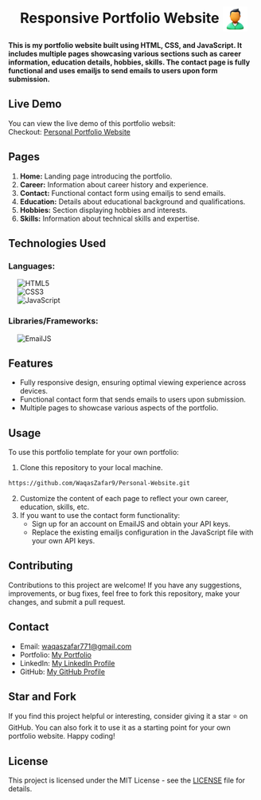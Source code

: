 <br>
<h1 align=center>
<span> Responsive Portfolio Website </span>
<img align="center" src="Responsive-Portfolio-Website/Assets/favicons/favicon.png" alt="" width="50" height="50">
</h1>

**This is my portfolio website built using HTML, CSS, and JavaScript. It includes multiple pages showcasing various sections such as career information, education details, hobbies, skills. The contact page is fully functional and uses emailjs to send emails to users upon form submission.**

## Live Demo

You can view the live demo of this portfolio websit:
<br>
Checkout: [Personal Portfolio Website]()

## Pages

1. **Home:** Landing page introducing the portfolio.
2. **Career:** Information about career history and experience.
3. **Contact:** Functional contact form using emailjs to send emails.
4. **Education:** Details about educational background and qualifications.
5. **Hobbies:** Section displaying hobbies and interests.
6. **Skills:** Information about technical skills and expertise.

## Technologies Used

### Languages:

&emsp; ![HTML5](https://img.shields.io/badge/html5-%23E34F26.svg?style=for-the-badge&logo=html5&logoColor=white)
<br>
&emsp; ![CSS3](https://img.shields.io/badge/css3-%231572B6.svg?style=for-the-badge&logo=css3&logoColor=white)
<br>
&emsp; ![JavaScript](https://img.shields.io/badge/javascript-yellow.svg?style=for-the-badge&logo=javascript&logoColor=white)

### Libraries/Frameworks:

&emsp; ![EmailJS](https://img.shields.io/badge/email.js-%23563D7C.svg?style=for-the-badge&logo=gmail&logoColor=white)

## Features

- Fully responsive design, ensuring optimal viewing experience across devices.
- Functional contact form that sends emails to users upon submission.
- Multiple pages to showcase various aspects of the portfolio.

## Usage

To use this portfolio template for your own portfolio:

1. Clone this repository to your local machine.
```bash
https://github.com/WaqasZafar9/Personal-Website.git
```
2. Customize the content of each page to reflect your own career, education, skills, etc.
3. If you want to use the contact form functionality:
    - Sign up for an account on EmailJS and obtain your API keys.
    - Replace the existing emailjs configuration in the JavaScript file with your own API keys.

## Contributing

Contributions to this project are welcome! If you have any suggestions, improvements, or bug fixes, feel free to fork this repository, make your changes, and submit a pull request.

## Contact

- Email: waqaszafar771@gmail.com
- Portfolio: [My Portfolio]()
- LinkedIn: [My LinkedIn Profile](https://www.linkedin.com/in/m-waqas-zafar-645988293/)
- GitHub: [My GitHub Profile](https://github.com/WaqasZafar9)


## Star and Fork

If you find this project helpful or interesting, consider giving it a star ⭐ on GitHub. You can also fork it to use it as a starting point for your own portfolio website. Happy coding!

## License

This project is licensed under the MIT License - see the [LICENSE](LICENSE) file for details.

